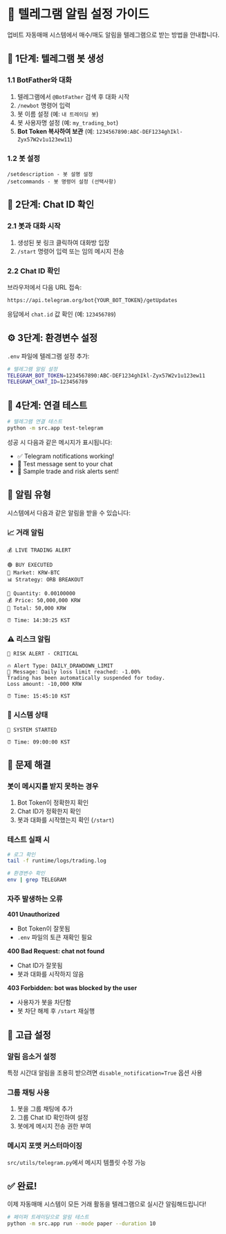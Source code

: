 # 📱 텔레그램 알림 설정 가이드

업비트 자동매매 시스템에서 매수/매도 알림을 텔레그램으로 받는 방법을 안내합니다.

## 🤖 1단계: 텔레그램 봇 생성

### 1.1 BotFather와 대화
1. 텔레그램에서 `@BotFather` 검색 후 대화 시작
2. `/newbot` 명령어 입력
3. 봇 이름 설정 (예: `내 트레이딩 봇`)
4. 봇 사용자명 설정 (예: `my_trading_bot`)
5. **Bot Token 복사하여 보관** (예: `1234567890:ABC-DEF1234ghIkl-Zyx57W2v1u123ew11`)

### 1.2 봇 설정
```
/setdescription - 봇 설명 설정
/setcommands - 봇 명령어 설정 (선택사항)
```

## 💬 2단계: Chat ID 확인

### 2.1 봇과 대화 시작
1. 생성된 봇 링크 클릭하여 대화방 입장
2. `/start` 명령어 입력 또는 임의 메시지 전송

### 2.2 Chat ID 확인
브라우저에서 다음 URL 접속:
```
https://api.telegram.org/bot{YOUR_BOT_TOKEN}/getUpdates
```

응답에서 `chat.id` 값 확인 (예: `123456789`)

## ⚙️ 3단계: 환경변수 설정

`.env` 파일에 텔레그램 설정 추가:

```bash
# 텔레그램 알림 설정
TELEGRAM_BOT_TOKEN=1234567890:ABC-DEF1234ghIkl-Zyx57W2v1u123ew11
TELEGRAM_CHAT_ID=123456789
```

## 🧪 4단계: 연결 테스트

```bash
# 텔레그램 연결 테스트
python -m src.app test-telegram
```

성공 시 다음과 같은 메시지가 표시됩니다:
- ✅ Telegram notifications working!
- 📨 Test message sent to your chat
- 🎯 Sample trade and risk alerts sent!

## 📨 알림 유형

시스템에서 다음과 같은 알림을 받을 수 있습니다:

### 📈 거래 알림
```
💰 LIVE TRADING ALERT

🟢 BUY EXECUTED
🏪 Market: KRW-BTC
📊 Strategy: ORB BREAKOUT

💎 Quantity: 0.00100000
💰 Price: 50,000,000 KRW  
💸 Total: 50,000 KRW

⏰ Time: 14:30:25 KST
```

### ⚠️ 리스크 알림
```
🚨 RISK ALERT - CRITICAL

🔥 Alert Type: DAILY_DRAWDOWN_LIMIT
📝 Message: Daily loss limit reached: -1.00%
Trading has been automatically suspended for today.
Loss amount: -10,000 KRW

⏰ Time: 15:45:10 KST
```

### 🚀 시스템 상태
```
🚀 SYSTEM STARTED

⏰ Time: 09:00:00 KST
```

## 🔧 문제 해결

### 봇이 메시지를 받지 못하는 경우
1. Bot Token이 정확한지 확인
2. Chat ID가 정확한지 확인  
3. 봇과 대화를 시작했는지 확인 (`/start`)

### 테스트 실패 시
```bash
# 로그 확인
tail -f runtime/logs/trading.log

# 환경변수 확인
env | grep TELEGRAM
```

### 자주 발생하는 오류

**401 Unauthorized**
- Bot Token이 잘못됨
- `.env` 파일의 토큰 재확인 필요

**400 Bad Request: chat not found**  
- Chat ID가 잘못됨
- 봇과 대화를 시작하지 않음

**403 Forbidden: bot was blocked by the user**
- 사용자가 봇을 차단함
- 봇 차단 해제 후 `/start` 재실행

## 📱 고급 설정

### 알림 음소거 설정
특정 시간대 알림을 조용히 받으려면 `disable_notification=True` 옵션 사용

### 그룹 채팅 사용
1. 봇을 그룹 채팅에 추가
2. 그룹 Chat ID 확인하여 설정
3. 봇에게 메시지 전송 권한 부여

### 메시지 포맷 커스터마이징
`src/utils/telegram.py`에서 메시지 템플릿 수정 가능

## ✅ 완료!

이제 자동매매 시스템이 모든 거래 활동을 텔레그램으로 실시간 알림해드립니다!

```bash
# 페이퍼 트레이딩으로 알림 테스트
python -m src.app run --mode paper --duration 10
```
